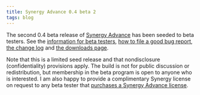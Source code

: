 ```yaml
---
title: Synergy Advance 0.4 beta 2
tags: blog
---
```


The second 0.4 beta release of [Synergy Advance](http://synergyadvance.com/) has been seeded to beta testers. See the [information for beta testers](http://www.wincent.com/a/knowledge-base/archives/2005/04/information_for.php), [how to file a good bug report](http://www.wincent.com/a/knowledge-base/archives/2004/11/how_to_file_a_g.php), [the change log](/a/products/synergy-advance/history/#0.4b2) and [the downloads page](/a/products/synergy-advance/download/).

Note that this is a limited seed release and that nondisclosure (confidentiality) provisions apply. The build is not for public discussion or redistribution, but membership in the beta program is open to anyone who is interested. I am also happy to provide a complimentary Synergy license on request to any beta tester that [purchases a Synergy Advance license](https://secure.wincent.com/a/products/synergy-advance/purchase/).

